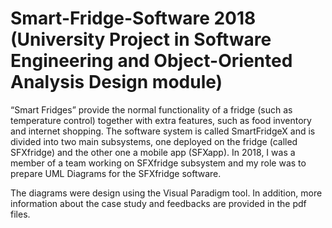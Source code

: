 # Smart-Fridge-Software 2018 (University Project in Software Engineering and Object-Oriented Analysis Design module)
“Smart Fridges” provide the normal functionality of a fridge (such as temperature control) together with extra features, such as food inventory and internet shopping.
The software system is called SmartFridgeX and is divided into two main subsystems, one deployed on the fridge (called SFXfridge) and the other one a mobile app (SFXapp).
In 2018, Ι was a member of a team working on SFXfridge subsystem and my role was to prepare UML Diagrams for the SFXfridge software.

The diagrams were design using the Visual Paradigm tool. In addition, more information about the case study and feedbacks are provided in the pdf files.
